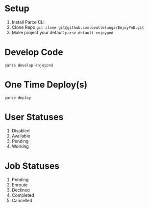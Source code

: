 # Setup

1. Install Parce CLI
2. Clone Repo ```git clone git@github.com:bvallelunga/EnjoyPnD.git```
3. Make project your default ```parse default enjoypnd```

# Develop Code

```
parse develop enjoypnd
```

# One Time Deploy(s)

```
parse deploy
```

# User Statuses

1. Disabled
2. Available
3. Pending
4. Working

# Job Statuses

1. Pending
2. Enroute
3. Declined
4. Completed
5. Cancelled


